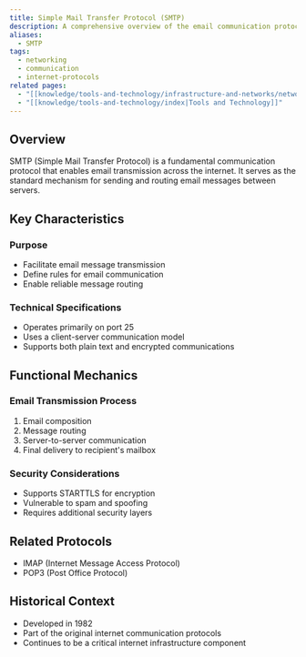 ```yaml
---
title: Simple Mail Transfer Protocol (SMTP)
description: A comprehensive overview of the email communication protocol
aliases: 
  - SMTP
tags:
  - networking
  - communication
  - internet-protocols
related pages:
  - "[[knowledge/tools-and-technology/infrastructure-and-networks/networking/index|Networking]]"
  - "[[knowledge/tools-and-technology/index|Tools and Technology]]"
---
```


## Overview

SMTP (Simple Mail Transfer Protocol) is a fundamental communication protocol that enables email transmission across the internet. It serves as the standard mechanism for sending and routing email messages between servers.

## Key Characteristics

### Purpose

- Facilitate email message transmission
- Define rules for email communication
- Enable reliable message routing

### Technical Specifications

- Operates primarily on port 25
- Uses a client-server communication model
- Supports both plain text and encrypted communications

## Functional Mechanics

### Email Transmission Process

1. Email composition
2. Message routing
3. Server-to-server communication
4. Final delivery to recipient's mailbox

### Security Considerations

- Supports STARTTLS for encryption
- Vulnerable to spam and spoofing
- Requires additional security layers

## Related Protocols

- IMAP (Internet Message Access Protocol)
- POP3 (Post Office Protocol)

## Historical Context

- Developed in 1982
- Part of the original internet communication protocols
- Continues to be a critical internet infrastructure component
